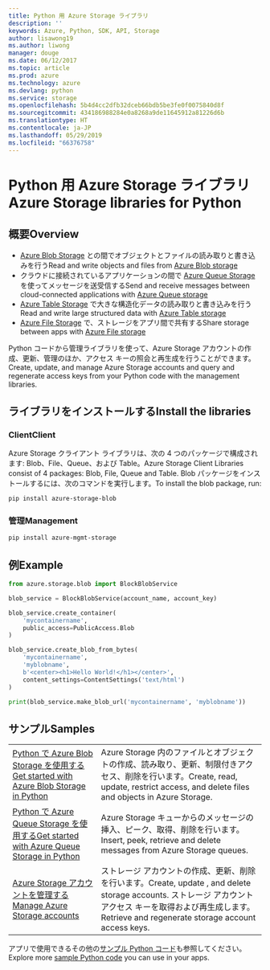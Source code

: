 ```yaml
---
title: Python 用 Azure Storage ライブラリ
description: ''
keywords: Azure, Python, SDK, API, Storage
author: lisawong19
ms.author: liwong
manager: douge
ms.date: 06/12/2017
ms.topic: article
ms.prod: azure
ms.technology: azure
ms.devlang: python
ms.service: storage
ms.openlocfilehash: 5b4d4cc2dfb32dceb66bdb5be3fe0f0075840d8f
ms.sourcegitcommit: 434186988284e0a8268a9de11645912a81226d6b
ms.translationtype: HT
ms.contentlocale: ja-JP
ms.lasthandoff: 05/29/2019
ms.locfileid: "66376758"
---
```

# <a name="azure-storage-libraries-for-python"></a><span data-ttu-id="07969-103">Python 用 Azure Storage ライブラリ</span><span class="sxs-lookup"><span data-stu-id="07969-103">Azure Storage libraries for Python</span></span>

## <a name="overview"></a><span data-ttu-id="07969-104">概要</span><span class="sxs-lookup"><span data-stu-id="07969-104">Overview</span></span>
- <span data-ttu-id="07969-105">[Azure Blob Storage](https://docs.microsoft.com/azure/storage/storage-python-how-to-use-blob-storage) との間でオブジェクトとファイルの読み取りと書き込みを行う</span><span class="sxs-lookup"><span data-stu-id="07969-105">Read and write objects and files from [Azure Blob storage](https://docs.microsoft.com/azure/storage/storage-python-how-to-use-blob-storage)</span></span>
- <span data-ttu-id="07969-106">クラウドに接続されているアプリケーションの間で [Azure Queue Storage](https://docs.microsoft.com/azure/storage/storage-python-how-to-use-queue-storage) を使ってメッセージを送受信する</span><span class="sxs-lookup"><span data-stu-id="07969-106">Send and receive messages between cloud-connected applications with [Azure Queue storage](https://docs.microsoft.com/azure/storage/storage-python-how-to-use-queue-storage)</span></span>
- <span data-ttu-id="07969-107">[Azure Table Storage](https://docs.microsoft.com/azure/storage/storage-python-how-to-use-table-storage) で大きな構造化データの読み取りと書き込みを行う</span><span class="sxs-lookup"><span data-stu-id="07969-107">Read and write large structured data with [Azure Table storage](https://docs.microsoft.com/azure/storage/storage-python-how-to-use-table-storage)</span></span> 
- <span data-ttu-id="07969-108">[Azure File Storage](https://docs.microsoft.com/azure/storage/storage-python-how-to-use-file-storage) で、ストレージをアプリ間で共有する</span><span class="sxs-lookup"><span data-stu-id="07969-108">Share storage between apps with [Azure File storage](https://docs.microsoft.com/azure/storage/storage-python-how-to-use-file-storage)</span></span>

<span data-ttu-id="07969-109">Python コードから管理ライブラリを使って、Azure Storage アカウントの作成、更新、管理のほか、アクセス キーの照会と再生成を行うことができます。</span><span class="sxs-lookup"><span data-stu-id="07969-109">Create, update, and manage Azure Storage accounts and query and regenerate access keys from your Python code with the management libraries.</span></span>

## <a name="install-the-libraries"></a><span data-ttu-id="07969-110">ライブラリをインストールする</span><span class="sxs-lookup"><span data-stu-id="07969-110">Install the libraries</span></span>

### <a name="client"></a><span data-ttu-id="07969-111">Client</span><span class="sxs-lookup"><span data-stu-id="07969-111">Client</span></span>

<span data-ttu-id="07969-112">Azure Storage クライアント ライブラリは、次の 4 つのパッケージで構成されます: Blob、File、Queue、および Table。</span><span class="sxs-lookup"><span data-stu-id="07969-112">Azure Storage Client Libraries consist of 4 packages: Blob, File, Queue and Table.</span></span> <span data-ttu-id="07969-113">Blob パッケージをインストールするには、次のコマンドを実行します。</span><span class="sxs-lookup"><span data-stu-id="07969-113">To install the blob package, run:</span></span>

```bash
pip install azure-storage-blob
```

### <a name="management"></a><span data-ttu-id="07969-114">管理</span><span class="sxs-lookup"><span data-stu-id="07969-114">Management</span></span>

```bash
pip install azure-mgmt-storage
```

## <a name="example"></a><span data-ttu-id="07969-115">例</span><span class="sxs-lookup"><span data-stu-id="07969-115">Example</span></span>
```python
from azure.storage.blob import BlockBlobService

blob_service = BlockBlobService(account_name, account_key)

blob_service.create_container(
    'mycontainername',
    public_access=PublicAccess.Blob
)

blob_service.create_blob_from_bytes(
    'mycontainername',
    'myblobname',
    b'<center><h1>Hello World!</h1></center>',
    content_settings=ContentSettings('text/html')
)

print(blob_service.make_blob_url('mycontainername', 'myblobname'))
```

## <a name="samples"></a><span data-ttu-id="07969-116">サンプル</span><span class="sxs-lookup"><span data-stu-id="07969-116">Samples</span></span>

| | |
|--|--|
| [<span data-ttu-id="07969-117">Python で Azure Blob Storage を使用する</span><span class="sxs-lookup"><span data-stu-id="07969-117">Get started with Azure Blob Storage in Python</span></span>](https://docs.microsoft.com/azure/storage/blobs/storage-python-how-to-use-blob-storage) | <span data-ttu-id="07969-118">Azure Storage 内のファイルとオブジェクトの作成、読み取り、更新、制限付きアクセス、削除を行います。</span><span class="sxs-lookup"><span data-stu-id="07969-118">Create, read, update, restrict access, and delete files and objects in Azure Storage.</span></span> |
| [<span data-ttu-id="07969-119">Python で Azure Queue Storage を使用する</span><span class="sxs-lookup"><span data-stu-id="07969-119">Get started with Azure Queue Storage in Python</span></span>](https://docs.microsoft.com/azure/storage/queues/storage-python-how-to-use-queue-storage) | <span data-ttu-id="07969-120">Azure Storage キューからのメッセージの挿入、ピーク、取得、削除を行います。</span><span class="sxs-lookup"><span data-stu-id="07969-120">Insert, peek, retrieve and delete messages from Azure Storage queues.</span></span> | 
| [<span data-ttu-id="07969-121">Azure Storage アカウントを管理する</span><span class="sxs-lookup"><span data-stu-id="07969-121">Manage Azure Storage accounts</span></span>](https://azure.microsoft.com/resources/samples/storage-python-manage) | <span data-ttu-id="07969-122">ストレージ アカウントの作成、更新、削除を行います。</span><span class="sxs-lookup"><span data-stu-id="07969-122">Create, update , and delete storage accounts.</span></span> <span data-ttu-id="07969-123">ストレージ アカウント アクセス キーを取得および再生成します。</span><span class="sxs-lookup"><span data-stu-id="07969-123">Retrieve and regenerate storage account access keys.</span></span>

<span data-ttu-id="07969-124">アプリで使用できるその他の[サンプル Python コード](https://azure.microsoft.com/resources/samples/?platform=python)も参照してください。</span><span class="sxs-lookup"><span data-stu-id="07969-124">Explore more [sample Python code](https://azure.microsoft.com/resources/samples/?platform=python) you can use in your apps.</span></span>
